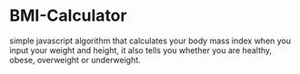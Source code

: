 # BMI-Calculator
simple  javascript algorithm that calculates your body mass index when you input your weight and height, it also tells you whether you are healthy, obese, overweight or underweight.
